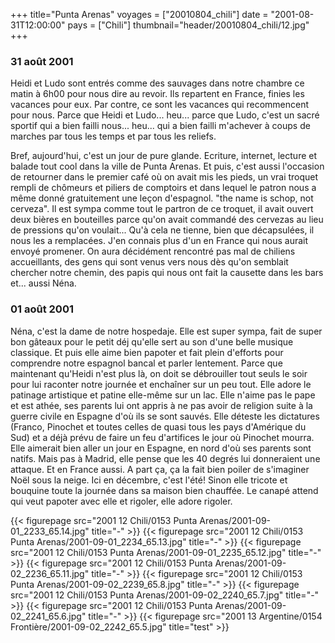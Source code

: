 +++
title="Punta Arenas"
voyages = ["20010804_chili"]
date = "2001-08-31T12:00:00"
pays = ["Chili"]
thumbnail="header/20010804_chili/12.jpg"
+++
### 31 août 2001

Heidi et Ludo sont entrés comme des sauvages dans notre chambre ce matin à 
6h00 pour nous dire au revoir. Ils repartent en France, finies les vacances 
pour eux. Par contre, ce sont les vacances qui recommencent pour nous. Parce 
que Heidi et Ludo... heu... parce que Ludo, c'est un sacré sportif qui a bien 
failli nous... heu... qui a bien failli m'achever à coups de marches par tous 
les temps et par tous les reliefs.

Bref, aujourd'hui, c'est un jour de pure glande. Ecriture, internet, lecture 
et balade tout cool dans la ville de Punta Arenas. Et puis, c'est aussi l'occasion 
de retourner dans le premier café où on avait mis les pieds, un vrai troquet 
rempli de chômeurs et piliers de comptoirs et dans lequel le patron nous a même 
donné gratuitement une leçon d'espagnol. "the name is schop, not cerveza". Il 
est sympa comme tout le partron de ce troquet, il avait ouvert deux bières en 
bouteilles parce qu'on avait commandé des cervezas au lieu de pressions qu'on 
voulait... Qu'à cela ne tienne, bien que décapsulées, il nous les a remplacées. 
J'en connais plus d'un en France qui nous aurait envoyé promener. On aura décidément 
rencontré pas mal de chiliens accueillants, des gens qui sont venus vers nous 
dès qu'on semblait chercher notre chemin, des papis qui nous ont fait la causette 
dans les bars et... aussi Néna.

### 01 août 2001

Néna, c'est la dame de notre hospedaje. Elle est super sympa, fait de super 
bon gâteaux pour le petit déj qu'elle sert au son d'une belle musique classique. 
Et puis elle aime bien papoter et fait plein d'efforts pour comprendre notre 
espagnol bancal et parler lentement. Parce que maintenant qu'Heidi n'est plus 
là, on doit se débrouiller tout seuls le soir pour lui raconter notre journée 
et enchaîner sur un peu tout. Elle adore le patinage artistique et patine elle-même 
sur un lac. Elle n'aime pas le pape et est athée, ses parents lui ont appris 
à ne pas avoir de religion suite à la guerre civile en Espagne d'où ils se sont 
sauvés. Elle déteste les dictatures (Franco, Pinochet et toutes celles de quasi 
tous les pays d'Amérique du Sud) et a déjà prévu de faire un feu d'artifices 
le jour où Pinochet mourra. Elle aimerait bien aller un jour en Espagne, en 
nord d'où ses parents sont natifs. Mais pas à Madrid, elle pense que les 40 
degrés lui donneraient une attaque. Et en France aussi. A part ça, ça la fait 
bien poiler de s'imaginer Noël sous la neige. Ici en décembre, c'est l'été! 
Sinon elle tricote et bouquine toute la journée dans sa maison bien chauffée. 
Le canapé attend qui veut papoter avec elle et rigoler, elle adore rigoler.


{{< figurepage src="2001 12 Chili/0153 Punta Arenas/2001-09-01_2233_65.14.jpg" title="-"  >}}
{{< figurepage src="2001 12 Chili/0153 Punta Arenas/2001-09-01_2234_65.13.jpg" title="-"  >}}
{{< figurepage src="2001 12 Chili/0153 Punta Arenas/2001-09-01_2235_65.12.jpg" title="-"  >}}
{{< figurepage src="2001 12 Chili/0153 Punta Arenas/2001-09-02_2236_65.11.jpg" title="-"  >}}
{{< figurepage src="2001 12 Chili/0153 Punta Arenas/2001-09-02_2239_65.8.jpg" title="-"  >}}
{{< figurepage src="2001 12 Chili/0153 Punta Arenas/2001-09-02_2240_65.7.jpg" title="-"  >}}
{{< figurepage src="2001 12 Chili/0153 Punta Arenas/2001-09-02_2241_65.6.jpg" title="-"  >}}
{{< figurepage src="2001 13 Argentine/0154 Frontière/2001-09-02_2242_65.5.jpg" title="test"  >}}


